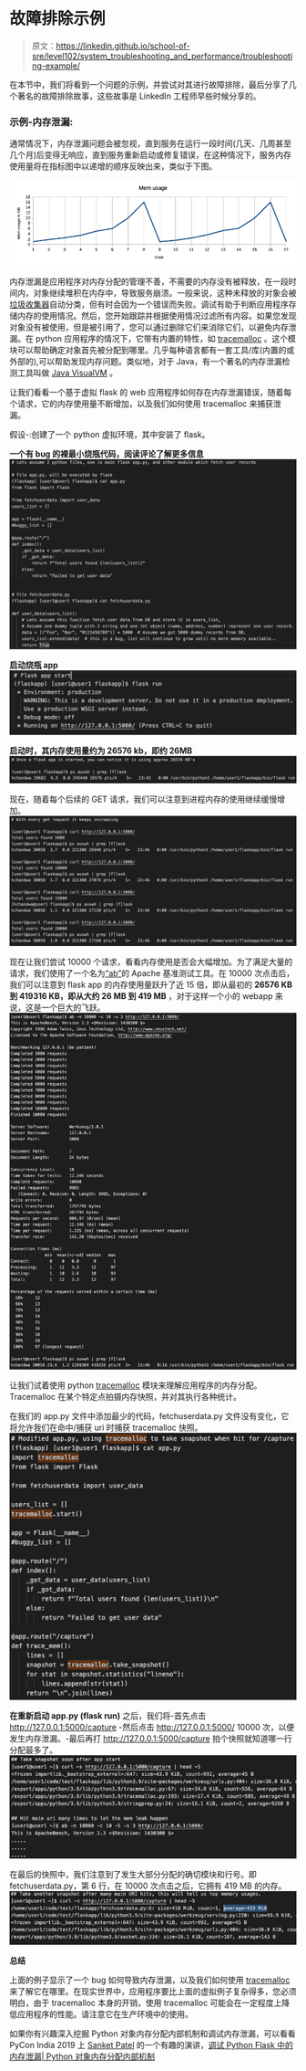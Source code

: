 # 故障排除示例

> 原文：<https://linkedin.github.io/school-of-sre/level102/system_troubleshooting_and_performance/troubleshooting-example/>

在本节中，我们将看到一个问题的示例，并尝试对其进行故障排除，最后分享了几个著名的故障排除故事，这些故事是 LinkedIn 工程师早些时候分享的。

### 示例-内存泄漏:

通常情况下，内存泄漏问题会被忽视，直到服务在运行一段时间(几天、几周甚至几个月)后变得无响应，直到服务重新启动或修复错误，在这种情况下，服务内存使用量将在指标图中以递增的顺序反映出来，类似于下图。

![](img/9c76f34dd1f24b409990fa25cb917c95.png)

内存泄漏是应用程序对内存分配的管理不善，不需要的内存没有被释放，在一段时间内，对象继续堆积在内存中，导致服务崩溃。一般来说，这种未释放的对象会被[垃圾收集器](https://en.wikipedia.org/wiki/Garbage_collection_(computer_science))自动分类，但有时会因为一个错误而失败。调试有助于判断应用程序存储内存的使用情况。然后，您开始跟踪并根据使用情况过滤所有内容。如果您发现对象没有被使用，但是被引用了，您可以通过删除它们来消除它们，以避免内存泄漏。在 python 应用程序的情况下，它带有内置的特性，如 [tracemalloc](https://docs.python.org/3/library/tracemalloc.html) 。这个模块可以帮助确定对象首先被分配到哪里。几乎每种语言都有一套工具/库(内置的或外部的),可以帮助发现内存问题。类似地，对于 Java，有一个著名的内存泄漏检测工具叫做 [Java VisualVM](http://visualvm.java.net/intro.html) 。

让我们看看一个基于虚拟 flask 的 web 应用程序如何存在内存泄漏错误，随着每个请求，它的内存使用量不断增加，以及我们如何使用 tracemalloc 来捕获泄漏。

假设-:创建了一个 python 虚拟环境，其中安装了 flask。

**一个有 bug 的裸最小烧瓶代码，阅读评论了解更多信息** ![](img/82e747f079c0636b61a0cb3cbf9b81e1.png)

**启动烧瓶 app** ![](img/9767c19bf8dd4ad400c7b430abf1ffe0.png)

**启动时，其内存使用量约为 26576 kb，即约 26MB** ![](img/c698ba2403ed3cae75beb7c0b182d9ae.png)

现在，随着每个后续的 GET 请求，我们可以注意到进程内存的使用继续缓慢增加。 ![](img/967e216a765f7633a4d8a1f409205150.png)

现在让我们尝试 10000 个请求，看看内存使用是否会大幅增加。为了满足大量的请求，我们使用了一个名为[“ab”](https://httpd.apache.org/docs/2.4/programs/ab.html)的 Apache 基准测试工具。在 10000 次点击后，我们可以注意到 flask app 的内存使用量跃升了近 15 倍，即从最初的 **26576 KB 到 419316 KB，即从大约 26 MB 到 419 MB** ，对于这样一个小的 webapp 来说，这是一个巨大的飞跃。![](img/d56b36be07287f6d4b032d18dc85f2a6.png)

让我们试着使用 python [tracemalloc](https://docs.python.org/3/library/tracemalloc.html) 模块来理解应用程序的内存分配。 Tracemalloc 在某个特定点拍摄内存快照，并对其执行各种统计。

在我们的 app.py 文件中添加最少的代码，fetchuserdata.py 文件没有变化，它将允许我们在命中/捕获 uri 时捕获 tracemalloc 快照。![](img/e6f3fc2e8e97600c31048aa96ccac4cb.png)

**在重新启动 app.py (flask run)** 之后，我们将-首先点击 http://127.0.0.1:5000/capture -然后点击 http://127.0.0.1:5000/ 10000 次，以便发生内存泄漏。-最后再打 http://127.0.0.1:5000/capture 拍个快照就知道哪一行分配最多了。![](img/902f1abe5f5f16faa88f18b8f457b80c.png)

在最后的快照中，我们注意到了发生大部分分配的确切模块和行号。即 fetchuserdata.py，第 6 行，在 10000 次点击之后，它拥有 419 MB 的内存。![](img/0eaf63d49486bf172994318427887066.png)

**总结**

上面的例子显示了一个 bug 如何导致内存泄漏，以及我们如何使用 [tracemalloc](https://docs.python.org/3/library/tracemalloc.html) 来了解它在哪里。在现实世界中，应用程序要比上面的虚拟例子复杂得多，您必须明白，由于 tracemalloc 本身的开销，使用 tracemalloc 可能会在一定程度上降低应用程序的性能。请注意它在生产环境中的使用。

如果你有兴趣深入挖掘 Python 对象内存分配内部机制和调试内存泄漏，可以看看 PyCon India 2019 上 [Sanket Patel](https://www.linkedin.com/in/sanketplus/) 的一个有趣的演讲，[调试 Python Flask 中的内存泄漏| Python 对象内存分配内部机制](https://www.youtube.com/watch?v=s9kAghWpzoE)